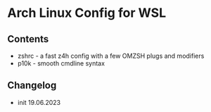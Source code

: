 # Arch Linux Config for WSL

## Contents

- zshrc - a fast z4h config with a few OMZSH plugs and modifiers
- p10k  - smooth cmdline syntax

## Changelog

- init 19.06.2023
